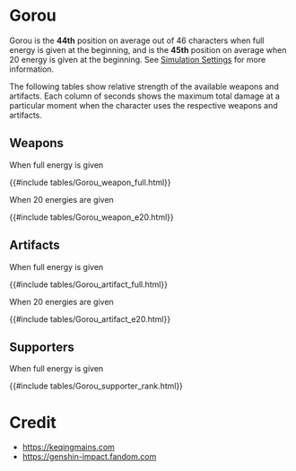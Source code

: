 # Gorou

Gorou is the **44th** position on average out of 46
characters when full energy is given at the beginning, and is the
**45th** position on average when 20 energy is given at the
beginning. See [Simulation Settings](./simulation_settings.md) for more
information.

The following tables show relative strength of the available weapons and
artifacts. Each column of seconds shows the maximum total damage at a
particular moment when the character uses the respective weapons and
artifacts.

## Weapons

When full energy is given

{{#include tables/Gorou_weapon_full.html}}

When 20 energies are given

{{#include tables/Gorou_weapon_e20.html}}

## Artifacts

When full energy is given

{{#include tables/Gorou_artifact_full.html}}

When 20 energies are given

{{#include tables/Gorou_artifact_e20.html}}

## Supporters

When full energy is given

{{#include tables/Gorou_supporter_rank.html}}

# Credit

- <https://keqingmains.com>
- <https://genshin-impact.fandom.com>
